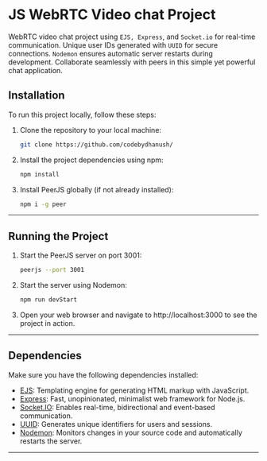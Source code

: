 # JS WebRTC Video chat Project

WebRTC video chat project using `EJS, Express`, and `Socket.io` for real-time communication. Unique user IDs generated with `UUID` for secure connections. `Nodemon` ensures automatic server restarts during development. Collaborate seamlessly with peers in this simple yet powerful chat application.


## Installation

To run this project locally, follow these steps:

1. Clone the repository to your local machine:

   ```sh
   git clone https://github.com/codebydhanush/
   ```
2. Install the project dependencies using npm:
   ```sh
   npm install
   ```
3. Install PeerJS globally (if not already installed):
   ```sh
   npm i -g peer
   ```
---
## Running the Project

1. Start the PeerJS server on port 3001:
   ```sh
   peerjs --port 3001
   ```

2. Start the server using Nodemon:
   ```sh
   npm run devStart
   ```

3. Open your web browser and navigate to http://localhost:3000 to see the project in action.
---

## Dependencies
Make sure you have the following dependencies installed:
- [EJS](https://ejs.co/): Templating engine for generating HTML markup with JavaScript.
- [Express](https://expressjs.com/): Fast, unopinionated, minimalist web framework for Node.js.
- [Socket.IO](https://socket.io/): Enables real-time, bidirectional and event-based communication.
- [UUID](https://www.npmjs.com/package/uuid): Generates unique identifiers for users and sessions.
- [Nodemon](https://nodemon.io/): Monitors changes in your source code and automatically restarts the server.
---